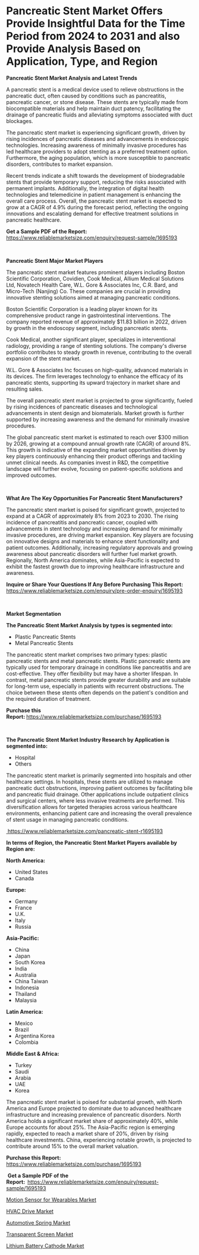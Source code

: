 <p><h1>Pancreatic Stent Market Offers Provide Insightful Data for the Time Period from 2024 to 2031 and also Provide Analysis Based on Application, Type, and Region</h1></p><p><strong>Pancreatic Stent Market Analysis and Latest Trends</strong></p>
<p><p>A pancreatic stent is a medical device used to relieve obstructions in the pancreatic duct, often caused by conditions such as pancreatitis, pancreatic cancer, or stone disease. These stents are typically made from biocompatible materials and help maintain duct patency, facilitating the drainage of pancreatic fluids and alleviating symptoms associated with duct blockages.</p><p>The pancreatic stent market is experiencing significant growth, driven by rising incidences of pancreatic diseases and advancements in endoscopic technologies. Increasing awareness of minimally invasive procedures has led healthcare providers to adopt stenting as a preferred treatment option. Furthermore, the aging population, which is more susceptible to pancreatic disorders, contributes to market expansion.</p><p>Recent trends indicate a shift towards the development of biodegradable stents that provide temporary support, reducing the risks associated with permanent implants. Additionally, the integration of digital health technologies and telemedicine in patient management is enhancing the overall care process. Overall, the pancreatic stent market is expected to grow at a CAGR of 4.9% during the forecast period, reflecting the ongoing innovations and escalating demand for effective treatment solutions in pancreatic healthcare.</p></p>
<p><strong>Get a Sample PDF of the Report:&nbsp;</strong> <a href="https://www.reliablemarketsize.com/enquiry/request-sample/1695193?utm_campaign=1262&utm_medium=2&utm_source=Github&utm_content=ia&utm_term=18102024&utm_id=pancreatic-stent">https://www.reliablemarketsize.com/enquiry/request-sample/1695193</a></p>
<p>&nbsp;</p>
<p><strong>Pancreatic Stent Major Market Players</strong></p>
<p><p>The pancreatic stent market features prominent players including Boston Scientific Corporation, Covidien, Cook Medical, Allium Medical Solutions Ltd, Novatech Health Care, W.L. Gore & Associates Inc, C.R. Bard, and Micro-Tech (Nanjing) Co. These companies are crucial in providing innovative stenting solutions aimed at managing pancreatic conditions.</p><p>Boston Scientific Corporation is a leading player known for its comprehensive product range in gastrointestinal interventions. The company reported revenue of approximately $11.83 billion in 2022, driven by growth in the endoscopy segment, including pancreatic stents.</p><p>Cook Medical, another significant player, specializes in interventional radiology, providing a range of stenting solutions. The company's diverse portfolio contributes to steady growth in revenue, contributing to the overall expansion of the stent market.</p><p>W.L. Gore & Associates Inc focuses on high-quality, advanced materials in its devices. The firm leverages technology to enhance the efficacy of its pancreatic stents, supporting its upward trajectory in market share and resulting sales.</p><p>The overall pancreatic stent market is projected to grow significantly, fueled by rising incidences of pancreatic diseases and technological advancements in stent design and biomaterials. Market growth is further supported by increasing awareness and the demand for minimally invasive procedures. </p><p>The global pancreatic stent market is estimated to reach over $300 million by 2026, growing at a compound annual growth rate (CAGR) of around 8%. This growth is indicative of the expanding market opportunities driven by key players continuously enhancing their product offerings and tackling unmet clinical needs. As companies invest in R&D, the competitive landscape will further evolve, focusing on patient-specific solutions and improved outcomes.</p></p>
<p>&nbsp;</p>
<p><strong>What Are The Key Opportunities For Pancreatic Stent Manufacturers?</strong></p>
<p><p>The pancreatic stent market is poised for significant growth, projected to expand at a CAGR of approximately 8% from 2023 to 2030. The rising incidence of pancreatitis and pancreatic cancer, coupled with advancements in stent technology and increasing demand for minimally invasive procedures, are driving market expansion. Key players are focusing on innovative designs and materials to enhance stent functionality and patient outcomes. Additionally, increasing regulatory approvals and growing awareness about pancreatic disorders will further fuel market growth. Regionally, North America dominates, while Asia-Pacific is expected to exhibit the fastest growth due to improving healthcare infrastructure and awareness.</p></p>
<p><strong>Inquire or Share Your Questions If Any Before Purchasing This Report:</strong> <a href="https://www.reliablemarketsize.com/enquiry/pre-order-enquiry/1695193?utm_campaign=1262&utm_medium=2&utm_source=Github&utm_content=ia&utm_term=18102024&utm_id=pancreatic-stent">https://www.reliablemarketsize.com/enquiry/pre-order-enquiry/1695193</a></p>
<p>&nbsp;</p>
<p><strong>Market Segmentation</strong></p>
<p><strong>The Pancreatic Stent Market Analysis by types is segmented into:</strong></p>
<p><ul><li>Plastic Pancreatic Stents</li><li>Metal Pancreatic Stents</li></ul></p>
<p><p>The pancreatic stent market comprises two primary types: plastic pancreatic stents and metal pancreatic stents. Plastic pancreatic stents are typically used for temporary drainage in conditions like pancreatitis and are cost-effective. They offer flexibility but may have a shorter lifespan. In contrast, metal pancreatic stents provide greater durability and are suitable for long-term use, especially in patients with recurrent obstructions. The choice between these stents often depends on the patient's condition and the required duration of treatment.</p></p>
<p><strong>Purchase this Report:&nbsp;</strong><a href="https://www.reliablemarketsize.com/purchase/1695193?utm_campaign=1262&utm_medium=2&utm_source=Github&utm_content=ia&utm_term=18102024&utm_id=pancreatic-stent">https://www.reliablemarketsize.com/purchase/1695193</a></p>
<p>&nbsp;</p>
<p><strong>The Pancreatic Stent Market Industry Research by Application is segmented into:</strong></p>
<p><ul><li>Hospital</li><li>Others</li></ul></p>
<p><p>The pancreatic stent market is primarily segmented into hospitals and other healthcare settings. In hospitals, these stents are utilized to manage pancreatic duct obstructions, improving patient outcomes by facilitating bile and pancreatic fluid drainage. Other applications include outpatient clinics and surgical centers, where less invasive treatments are performed. This diversification allows for targeted therapies across various healthcare environments, enhancing patient care and increasing the overall prevalence of stent usage in managing pancreatic conditions.</p></p>
<p><a href="https://www.reliablemarketsize.com/pancreatic-stent-r1695193?utm_campaign=1262&utm_medium=2&utm_source=Github&utm_content=ia&utm_term=18102024&utm_id=pancreatic-stent">&nbsp;https://www.reliablemarketsize.com/pancreatic-stent-r1695193</a></p>
<p><strong>In terms of Region, the Pancreatic Stent Market Players available by Region are:</strong></p>
<p>
    <p> <strong> North America: </strong>
        <ul>
            <li>United States</li>
            <li>Canada</li>
        </ul>
        </p> 
    <p> <strong> Europe: </strong>
        <ul>
            <li>Germany</li>
            <li>France</li>
            <li>U.K.</li>
            <li>Italy</li>
            <li>Russia</li>
        </ul>
        </p> 
    <p> <strong> Asia-Pacific: </strong>
        <ul>
            <li>China</li>
            <li>Japan</li>
            <li>South Korea</li>
            <li>India</li>
            <li>Australia</li>
            <li>China Taiwan</li>
            <li>Indonesia</li>
            <li>Thailand</li>
            <li>Malaysia</li>
        </ul>
        </p> 
    <p> <strong> Latin America: </strong>
        <ul>
            <li>Mexico</li>
            <li>Brazil</li>
            <li>Argentina Korea</li>
            <li>Colombia</li>
        </ul>
        </p> 
    <p> <strong> Middle East & Africa: </strong>
        <ul>
            <li>Turkey</li>
            <li>Saudi</li>
            <li>Arabia</li>
            <li>UAE</li>
            <li>Korea</li>
        </ul>
    </p>
    </p>
<p><p>The pancreatic stent market is poised for substantial growth, with North America and Europe projected to dominate due to advanced healthcare infrastructure and increasing prevalence of pancreatic disorders. North America holds a significant market share of approximately 40%, while Europe accounts for about 25%. The Asia-Pacific region is emerging rapidly, expected to reach a market share of 20%, driven by rising healthcare investments. China, experiencing notable growth, is projected to contribute around 15% to the overall market valuation.</p></p>
<p><strong>Purchase this Report: </strong><a href="https://www.reliablemarketsize.com/purchase/1695193?utm_campaign=1262&utm_medium=2&utm_source=Github&utm_content=ia&utm_term=18102024&utm_id=pancreatic-stent">https://www.reliablemarketsize.com/purchase/1695193</a></p>
<p>&nbsp;<strong>Get a Sample PDF of the Report:&nbsp;&nbsp;</strong><a href="https://www.reliablemarketsize.com/enquiry/request-sample/1695193?utm_campaign=1262&utm_medium=2&utm_source=Github&utm_content=ia&utm_term=18102024&utm_id=pancreatic-stent">https://www.reliablemarketsize.com/enquiry/request-sample/1695193</a></p>
<p><strong></strong></p>
<p><p><a href="https://github.com/sofayahoo2023/Market-Research-Report-List-6/blob/main/motion-sensor-for-wearables-market.md?utm_campaign=1262&utm_medium=2&utm_source=Github&utm_content=ia&utm_term=18102024&utm_id=pancreatic-stent">Motion Sensor for Wearables Market</a></p><p><a href="https://issuu.com/reportprime-2/docs/hvac-drive-market-size-2030.pptx_b0ee5d36098147?utm_campaign=1262&utm_medium=2&utm_source=Github&utm_content=ia&utm_term=18102024&utm_id=pancreatic-stent">HVAC Drive Market</a></p><p><a href="https://github.com/wwwkeltoum/Market-Research-Report-List-5/blob/main/automotive-spring-market.md?utm_campaign=1262&utm_medium=2&utm_source=Github&utm_content=ia&utm_term=18102024&utm_id=pancreatic-stent">Automotive Spring Market</a></p><p><a href="https://www.linkedin.com/pulse/emerging-trends-transparent-screen-market-detailed-overview-applications-jkmjf?utm_campaign=1262&utm_medium=2&utm_source=Github&utm_content=ia&utm_term=18102024&utm_id=pancreatic-stent">Transparent Screen Market</a></p><p><a href="https://www.linkedin.com/pulse/in-depth-lithium-battery-cathode-market-review-size-share-ecdse?utm_campaign=1262&utm_medium=2&utm_source=Github&utm_content=ia&utm_term=18102024&utm_id=pancreatic-stent">Lithium Battery Cathode Market</a></p></p>